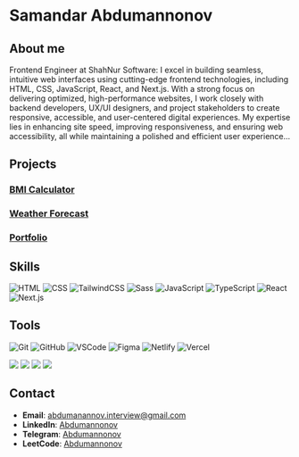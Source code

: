 # Samandar Abdumannonov

## About me
Frontend Engineer at ShahNur Software: I excel in building seamless, intuitive web interfaces using cutting-edge frontend technologies, including HTML, CSS, JavaScript, React, and Next.js. With a strong focus on delivering optimized, high-performance websites, I work closely with backend developers, UX/UI designers, and project stakeholders to create responsive, accessible, and user-centered digital experiences. My expertise lies in enhancing site speed, improving responsiveness, and ensuring web accessibility, all while maintaining a polished and efficient user experience...

## Projects

### [BMI Calculator](https://github.com/Abdumannonov-Samandar/bmi-calculator)
### [Weather Forecast](https://sparkly-hummingbird-52880e.netlify.app/)
### [Portfolio](https://66df78a52c9b4fa709b7dcf4--portfoila.netlify.app)


## Skills
![HTML](https://skillicons.dev/icons?i=html)
![CSS](https://skillicons.dev/icons?i=css)
![TailwindCSS](https://skillicons.dev/icons?i=tailwind)
![Sass](https://skillicons.dev/icons?i=sass)
![JavaScript](https://skillicons.dev/icons?i=js)
![TypeScript](https://skillicons.dev/icons?i=ts)
![React](https://skillicons.dev/icons?i=react)
![Next.js](https://skillicons.dev/icons?i=nextjs)


## Tools
![Git](https://skillicons.dev/icons?i=git)
![GitHub](https://skillicons.dev/icons?i=github)
![VSCode](https://skillicons.dev/icons?i=vscode)
![Figma](https://skillicons.dev/icons?i=figma)
![Netlify](https://skillicons.dev/icons?i=netlify)
![Vercel](https://skillicons.dev/icons?i=vercel)



[![](https://visitcount.itsvg.in/api?id=Samandardh&label=Profile%20Trad&color=0&icon=8&pretty=true)](https://visitcount.itsvg.in)
[![](https://visitcount.itsvg.in/api?id=Samandar22&label=Profile%20Code&color=10&icon=2&pretty=true)](https://visitcount.itsvg.in)
[![](https://visitcount.itsvg.in/api?id=Samandar1&label=Profile%20Grow&icon=1&pretty=true)](https://visitcount.itsvg.in)
[![](https://visitcount.itsvg.in/api?id=Abdumannonov11&label=Profile%20Views&color=9&icon=5&pretty=true)](https://visitcount.itsvg.in)


## Contact
- **Email**: abdumanannov.interview@gmail.com
- **LinkedIn**: [Abdumannonov](https://www.linkedin.com/in/samandar-abdumannonov-559842322/)
- **Telegram**: [Abdumannonov](https://t.me/Abdumannonov571_60)
- **LeetCode**: [Abdumannonov](https://leetcode.com/Abdumannonov1/)

